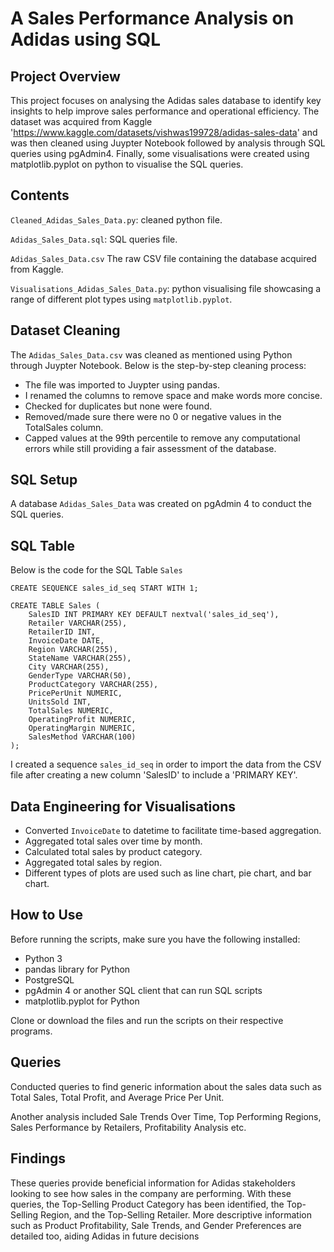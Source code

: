 # A Sales Performance Analysis on Adidas using SQL

## Project Overview 

This project focuses on analysing the Adidas sales database to identify key insights to help improve sales performance and operational efficiency. 
The dataset was acquired from Kaggle 'https://www.kaggle.com/datasets/vishwas199728/adidas-sales-data' and was then cleaned using Juypter Notebook followed by analysis through SQL queries using pgAdmin4. Finally, some visualisations were created using matplotlib.pyplot on python to visualise the SQL queries.

## Contents

`Cleaned_Adidas_Sales_Data.py`: cleaned python file.

`Adidas_Sales_Data.sql`: SQL queries file.

`Adidas_Sales_Data.csv` The raw CSV file containing the database acquired from Kaggle.

`Visualisations_Adidas_Sales_Data.py`: python visualising file showcasing a range of different plot types using `matplotlib.pyplot`.

## Dataset Cleaning

The `Adidas_Sales_Data.csv` was cleaned as mentioned using Python through Juypter Notebook. Below is the step-by-step cleaning process:

- The file was imported to Juypter using pandas.
- I renamed the columns to remove space and make words more concise.
- Checked for duplicates but none were found.
- Removed/made sure there were no 0 or negative values in the TotalSales column.
- Capped values at the 99th percentile to remove any computational errors while still providing a fair assessment of the database.

## SQL Setup

A database `Adidas_Sales_Data` was created on pgAdmin 4 to conduct the SQL queries.

## SQL Table

Below is the code for the SQL Table `Sales`

```
CREATE SEQUENCE sales_id_seq START WITH 1;

CREATE TABLE Sales (
    SalesID INT PRIMARY KEY DEFAULT nextval('sales_id_seq'),
    Retailer VARCHAR(255),
    RetailerID INT,
    InvoiceDate DATE,
    Region VARCHAR(255),
    StateName VARCHAR(255),
    City VARCHAR(255),
    GenderType VARCHAR(50),
    ProductCategory VARCHAR(255),
    PricePerUnit NUMERIC,
    UnitsSold INT,
    TotalSales NUMERIC,
    OperatingProfit NUMERIC,
    OperatingMargin NUMERIC,
    SalesMethod VARCHAR(100)
);
```

I created a sequence `sales_id_seq` in order to import the data from the CSV file after creating a new column 'SalesID' to include a 'PRIMARY KEY'.

## Data Engineering for Visualisations

- Converted `InvoiceDate` to datetime to facilitate time-based aggregation.
- Aggregated total sales over time by month.
- Calculated total sales by product category.
- Aggregated total sales by region.
- Different types of plots are used such as line chart, pie chart, and bar chart.

## How to Use

Before running the scripts, make sure you have the following installed:
- Python 3
- pandas library for Python
- PostgreSQL
- pgAdmin 4 or another SQL client that can run SQL scripts
- matplotlib.pyplot for Python

Clone or download the files and run the scripts on their respective programs.

## Queries

Conducted queries to find generic information about the sales data such as Total Sales, Total Profit, and Average Price Per Unit.

Another analysis included Sale Trends Over Time, Top Performing Regions, Sales Performance by Retailers, Profitability Analysis etc.

## Findings

These queries provide beneficial information for Adidas stakeholders looking to see how sales in the company are performing. With these queries, the Top-Selling Product Category has been identified, the Top-Selling Region, and the Top-Selling Retailer. More descriptive information such as Product Profitability, Sale Trends, and Gender Preferences are detailed too, aiding Adidas in future decisions
